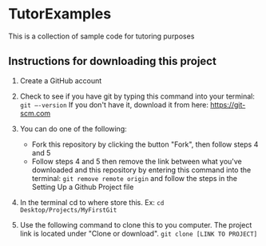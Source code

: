 # TutorExamples
This is a collection of sample code for tutoring purposes

## Instructions for downloading this project 
1) Create a GitHub account 

2) Check to see if you have git by typing this command into your terminal:
`git —-version`
If you don't have it, download it from here: https://git-scm.com

3) You can do one of the following:
   * Fork this repository by clicking the button "Fork", then follow steps 4 and 5  
   * Follow steps 4 and 5 then remove the link between what you've downloaded and this repository by entering this command into the terminal: `git remove remote origin` and follow the steps in the Setting Up a Github Project file

4) In the terminal cd to where store this. Ex: `cd Desktop/Projects/MyFirstGit`

5) Use the following command to clone this to you computer. The project link is located under "Clone or download". 
`git clone [LINK TO PROJECT]`
